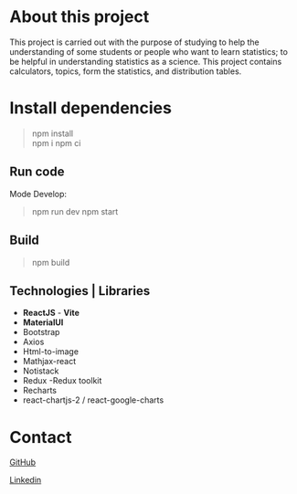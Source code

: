 # About this project
This project is carried out with the purpose of studying to help the understanding of some students or people who want to learn statistics; to be helpful in understanding statistics as a science.
This project contains calculators, topics, form the statistics, and distribution tables.

# Install dependencies
> npm install  
> npm i
> npm ci

## Run code
Mode Develop:
 > npm run dev
 > npm start

## Build
> npm build

## Technologies | Libraries
- **ReactJS** - **Vite**
- **MaterialUI**
- Bootstrap
- Axios
- Html-to-image
- Mathjax-react
- Notistack
- Redux -Redux toolkit
- Recharts
- react-chartjs-2 / react-google-charts

# Contact 

[GitHub](https://github.com/MrGansoStr)

[Linkedin](https://linkedin.com/in/carlos-david-huanca-choque-a90a9b265/)
